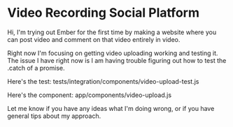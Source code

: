 # Video Recording Social Platform

Hi, I'm trying out Ember for the first time by making a website where you can post video and comment on that video entirely in video.

Right now I'm focusing on getting video uploading working and testing it. The issue I have right now is I am having trouble figuring out how to test the .catch of a promise.

Here's the test: tests/integration/components/video-upload-test.js

Here's the component: app/components/video-upload.js

Let me know if you have any ideas what I'm doing wrong, or if you have general tips about my approach.
